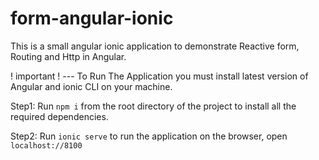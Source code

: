 # form-angular-ionic
This is a small angular ionic application to demonstrate Reactive form, Routing and Http in Angular.

! important ! --- To Run The Application you must install latest version of Angular and ionic CLI on your machine.

Step1: Run `npm i` from the root directory of the project to install all the required dependencies.

Step2: Run `ionic serve` to run the application on the browser, open `localhost://8100`
